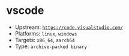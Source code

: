 # vscode
- Upstream: [`https://code.visualstudio.com/`](https://code.visualstudio.com/)
- Platforms: `linux`, `windows`
- Targets: `x86_64`, `aarch64`
- Type: `archive-packed binary`
